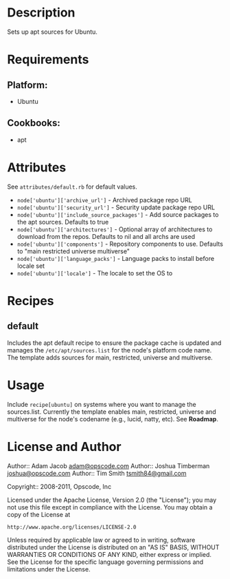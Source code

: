 Description
===========

Sets up apt sources for Ubuntu.

Requirements
============

## Platform:

* Ubuntu

## Cookbooks:

* apt

Attributes
==========

See `attributes/default.rb` for default values.

* `node['ubuntu']['archive_url']` - Archived package repo URL
* `node['ubuntu']['security_url']` - Security update package repo URL
* `node['ubuntu']['include_source_packages']` - Add source packages to the apt sources.  Defaults to true
* `node['ubuntu']['architectures']` - Optional array of architectures to download from the repos.  Defaults to nil and all archs are used
* `node['ubuntu']['components']` - Repository components to use.  Defaults to "main restricted universe multiverse"
* `node['ubuntu']['language_packs']` - Language packs to install before locale set
* `node['ubuntu']['locale']` - The locale to set the OS to

Recipes
=======

default
-------

Includes the apt default recipe to ensure the package cache is
updated and manages the `/etc/apt/sources.list` for the node's
platform code name. The template adds sources for main, restricted,
universe and multiverse.

Usage
=====

Include `recipe[ubuntu]` on systems where you want to manage the
sources.list. Currently the template enables main, restricted,
universe and multiverse for the node's codename (e.g., lucid, natty,
etc). See __Roadmap__.

License and Author
==================

Author:: Adam Jacob <adam@opscode.com>
Author:: Joshua Timberman <joshua@opscode.com>
Author:: Tim Smith <tsmith84@gmail.com>

Copyright:: 2008-2011, Opscode, Inc

Licensed under the Apache License, Version 2.0 (the "License");
you may not use this file except in compliance with the License.
You may obtain a copy of the License at

    http://www.apache.org/licenses/LICENSE-2.0

Unless required by applicable law or agreed to in writing, software
distributed under the License is distributed on an "AS IS" BASIS,
WITHOUT WARRANTIES OR CONDITIONS OF ANY KIND, either express or implied.
See the License for the specific language governing permissions and
limitations under the License.
